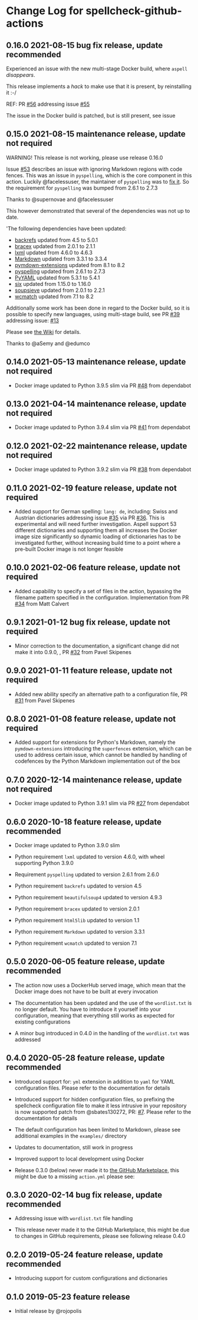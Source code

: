 # Change Log for spellcheck-github-actions

## 0.16.0 2021-08-15 bug fix release, update recommended

Experienced an issue with the new multi-stage Docker build, where `aspell` _disappears_.

This release implements a _hack_ to make use that it is present, by reinstalling it :-/

REF: PR [#56](https://github.com/rojopolis/spellcheck-github-actions/pull/56) addressing issue [#55](https://github.com/rojopolis/spellcheck-github-actions/issues/55)

The issue in the Docker build is patched, but is still present, see issue []()

## 0.15.0 2021-08-15 maintenance release, update not required

WARNING! This release is not working, please use release 0.16.0

Issue [#53](https://github.com/rojopolis/spellcheck-github-actions/issues/53) describes an issue with ignoring Markdown regions with code fences. This was an issue in `pyspelling`, which is the core component in this action. Luckily @facelessuser, the maintainer of `pyspelling` was to [fix it](https://github.com/facelessuser/pyspelling/pull/144). So the requirement for `pyspelling` was bumped from 2.6.1 to 2.7.3

Thanks to @supernovae and @facelessuser

This however demonstrated that several of the dependencies was not up to date.

'The following dependencies have been updated:

- [backrefs](https://pypi.org/project/backrefs/) updated from 4.5 to 5.0.1
- [bracex](https://pypi.org/project/bracex/) updated from 2.0.1 to 2.1.1
- [lxml](https://pypi.org/project/lxml/) updated from 4.6.0 to 4.6.3
- [Markdown](https://pypi.org/project/Markdown/) updated from 3.3.1 to 3.3.4
- [pymdown-extensions](https://pypi.org/project/pymdown-extensions/) updated from 8.1 to 8.2
- [pyspelling](https://pypi.org/project/pyspelling/) updated from 2.6.1 to 2.7.3
- [PyYAML](https://pypi.org/project/PyYAML/) updated from 5.3.1 to 5.4.1
- [six](https://pypi.org/project/six/) updated from 1.15.0 to 1.16.0
- [soupsieve](https://pypi.org/project/soupsieve/) updated from 2.0.1 to 2.2.1
- [wcmatch](https://pypi.org/project/wcmatch/) updated from 7.1 to 8.2

Additionally some work has been done in regard to the Docker build, so it is possible to specify new languages, using multi-stage build, see PR [#39](https://github.com/rojopolis/spellcheck-github-actions/pull/39) addressing issue: [#13](https://github.com/rojopolis/spellcheck-github-actions/issues/13)

Please see [the Wiki](https://github.com/rojopolis/spellcheck-github-actions/wiki/Development) for details.

Thanks to @aSemy and @edumco

## 0.14.0 2021-05-13 maintenance release, update not required

- Docker image updated to Python 3.9.5 slim via PR [#48](https://github.com/rojopolis/spellcheck-github-actions/pull/48) from dependabot

## 0.13.0 2021-04-14 maintenance release, update not required

- Docker image updated to Python 3.9.4 slim via PR [#41](https://github.com/rojopolis/spellcheck-github-actions/pull/41) from dependabot

## 0.12.0 2021-02-22 maintenance release, update not required

- Docker image updated to Python 3.9.2 slim via PR [#38](https://github.com/rojopolis/spellcheck-github-actions/pull/38) from dependabot

## 0.11.0 2021-02-19 feature release, update not required

- Added support for German spelling: `lang: de`, including: Swiss and Austrian dictionaries addressing issue [#35](https://github.com/rojopolis/spellcheck-github-actions/issues/35) via PR [#36](https://github.com/rojopolis/spellcheck-github-actions/pull/36). This is experimental and will need further investigation. Aspell support 53 different dictionaries and supporting them all increases the Docker image size significantly so dynamic loading of dictionaries has to be investigated further, without increasing build time to a point where a pre-built Docker image is not longer feasible

## 0.10.0 2021-02-06 feature release, update not required

- Added capability to specify a set of files in the action, bypassing the filename pattern specified in the configuration. Implementation from PR [#34](https://github.com/rojopolis/spellcheck-github-actions/pull/34) from Matt Calvert

## 0.9.1 2021-01-12 bug fix release, update not required

- Minor correction to the documentation, a significant change did not make it into 0.9.0, , PR [#32](https://github.com/rojopolis/spellcheck-github-actions/pull/32) from Pavel Skipenes

## 0.9.0 2021-01-11 feature release, update not required

- Added new ability specify an alternative path to a configuration file, PR [#31](https://github.com/rojopolis/spellcheck-github-actions/pull/31) from Pavel Skipenes

## 0.8.0 2021-01-08 feature release, update not required

- Added support for extensions for Python's Markdown, namely the `pymdown-extensions` introducing the `superfences` extension, which can be used to address certain issue, which cannot be handled by handling of codefences by the Python Markdown implementation out of the box

## 0.7.0 2020-12-14 maintenance release, update not required

- Docker image updated to Python 3.9.1 slim via PR [#27](https://github.com/rojopolis/spellcheck-github-actions/pull/27) from dependabot

## 0.6.0 2020-10-18 feature release, update recommended

- Docker image updated to Python 3.9.0 slim

- Python requirement `lxml` updated to version 4.6.0, with wheel supporting Python 3.9.0

- Requirement `pyspelling` updated to version 2.6.1 from 2.6.0

- Python requirement `backrefs` updated to version 4.5

- Python requirement `beautifulsoup4` updated to version 4.9.3

- Python requirement `bracex` updated to version 2.0.1

- Python requirement `html5lib` updated to version 1.1

- Python requirement `Markdown` updated to version 3.3.1

- Python requirement `wcmatch` updated to version 7.1

## 0.5.0 2020-06-05 feature release, update recommended

- The action now uses a DockerHub served image, which mean that the Docker image does not have to be built at every invocation

- The documentation has been updated and the use of the `wordlist.txt` is no longer default. You have to introduce it yourself into your configuration, meaning that everything still works as expected for existing configurations

- A minor bug introduced in 0.4.0 in the handling of the `wordlist.txt` was addressed

## 0.4.0 2020-05-28 feature release, update recommended

- Introduced support for: `yml` extension in addition to `yaml` for YAML configuration files. Please refer to the documentation for details

- Introduced support for hidden configuration files, so prefixing the spellcheck configuration file to make it less intrusive in your repository is now supported
  patch from @sbates130272, PR: [#7](https://github.com/rojopolis/spellcheck-github-actions/pull/7). Please refer to the documentation for details

- The default configuration has been limited to Markdown, please see additional examples in the `examples/` directory

- Updates to documentation, still work in progress

- Improved support to local development using Docker

- Release 0.3.0 (below) never made it to [the GitHub Marketplace](https://github.community/t/who-can-publish-an-action-to-the-marketplace/115602/3), this might be due to a missing `action.yml` please see:

## 0.3.0 2020-02-14 bug fix release, update recommended

- Addressing issue with `wordlist.txt` file handling

- This release never made it to the GitHub Marketplace, this might be due to changes in GitHub requirements, please see following release 0.4.0

## 0.2.0 2019-05-24 feature release, update recommended

- Introducing support for custom configurations and dictionaries

## 0.1.0 2019-05-23 feature release

- Initial release by @rojopolis
